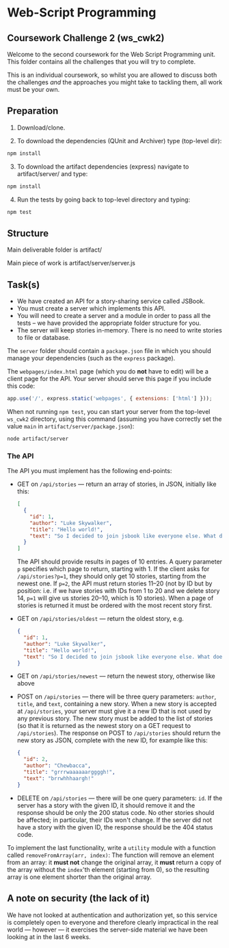 # Web-Script Programming
## Coursework Challenge 2 (ws_cwk2)

Welcome to the second coursework for the Web Script Programming unit.  This folder contains all the challenges that you will try to complete.

This is an individual coursework, so whilst you are allowed to discuss both the challenges _and_ the approaches you might take to tackling them, all work must be your own.

## Preparation

1. Download/clone.

3. To download the dependencies (QUnit and Archiver) type (top-level dir):

  ```bash
  npm install
  ```

3. To download the artifact dependencies (express) navigate to artifact/server/ and type:

  ```bash
  npm install
  ```

4. Run the tests by going back to top-level directory and typing:

  ```bash
  npm test
  ```


## Structure

Main deliverable folder is artifact/ 

Main piece of work is artifact/server/server.js

## Task(s)

* We have created an API for a story-sharing service called JSBook.
* You must create a server which implements this API.
* You will need to create a server and a module in order to pass all the tests – we have provided the appropriate folder structure for you.  
* The server will keep stories in-memory.  There is no need to write stories to file or database.

The `server` folder should contain a `package.json` file in which you should manage your dependencies (such as the `express` package).

The `webpages/index.html` page (which you do **not** have to edit) will be a client page for the API. Your server should serve this page if you include this code:

```javascript
app.use('/', express.static('webpages', { extensions: ['html'] }));
```

When not running `npm test`, you can start your server from the top-level `ws_cwk2` directory, using this command (assuming you have correctly set the value `main` in `artifact/server/package.json`):

```shell
node artifact/server
```

### The API

The API you must implement has the following end-points:

 * GET on `/api/stories` — return an array of stories, in JSON, initially like this:
   ```json
   [
     {
       "id": 1,
       "author": "Luke Skywalker",
       "title": "Hello world!",
       "text": "So I decided to join jsbook like everyone else. What does one post here?"
     }
   ]
   ```

   The API should provide results in pages of 10 entries.  A query parameter `p` specifies which page to return, starting with 1.  If the client asks for `/api/stories?p=1`, they should only get 10 stories, starting from the newest one.  If `p=2`, the API must return stories 11–20 (not by ID but by position: i.e. if we have stories with IDs from 1 to 20 and we delete story 14, `p=1` will give us stories 20–10, which is 10 stories).  When a page of stories is returned it must be ordered with the most recent story first.

 * GET on `/api/stories/oldest` — return the oldest story, e.g.
   ```json
   {
     "id": 1,
     "author": "Luke Skywalker",
     "title": "Hello world!",
     "text": "So I decided to join jsbook like everyone else. What does one post here?"
   }
   ```

 * GET on `/api/stories/newest` — return the newest story, otherwise like above

 * POST on `/api/stories` — there will be three query parameters: `author`, `title`, and `text`, containing a new story. When a new story is accepted at `/api/stories`, your server must give it a new ID that is not used by any previous story. The new story must be added to the list of stories (so that it is returned as the newest story on a GET request to `/api/stories`). The response on POST to `/api/stories` should return the new story as JSON, complete with the new ID, for example like this:
   ```json
   {
     "id": 2,
     "author": "Chewbacca",
     "title": "grrrwaaaaaarggggh!",
     "text": "brrwhhhaargh!"
   }
   ```

 * DELETE on `/api/stories` — there will be one query parameters: `id`. If the server has a story with the given ID, it should remove it and the response should be only the 200 status code. No other stories should be affected; in particular, their IDs won't change. If the server did not have a story with the given ID, the response should be the 404 status code.


To implement the last functionality, write a `utility` module with a function called `removeFromArray(arr, index)`:
The function will remove an element from an array: it **must not** change the original array, it **must** return a copy of the array without the `index`'th element (starting from 0), so the resulting array is one element shorter than the original array.

## A note on security (the lack of it)
We have not looked at authentication and authorization yet, so this service is completely open to everyone and therefore clearly impractical in the real world — however — it exercises the server-side material we have been looking at in the last 6 weeks.

